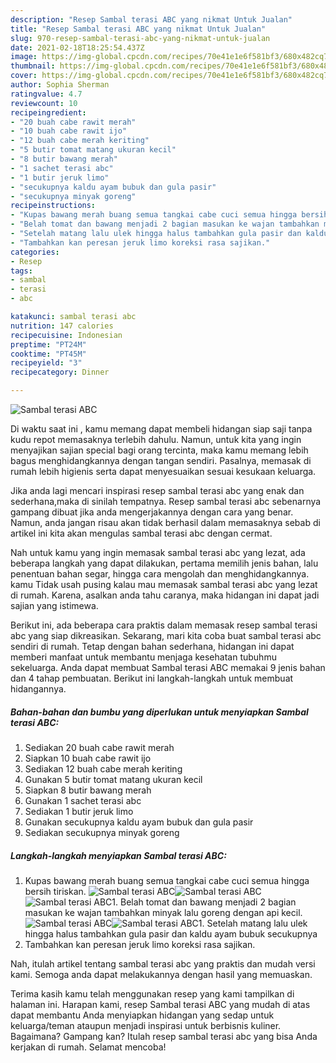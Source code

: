 ```yaml
---
description: "Resep Sambal terasi ABC yang nikmat Untuk Jualan"
title: "Resep Sambal terasi ABC yang nikmat Untuk Jualan"
slug: 970-resep-sambal-terasi-abc-yang-nikmat-untuk-jualan
date: 2021-02-18T18:25:54.437Z
image: https://img-global.cpcdn.com/recipes/70e41e1e6f581bf3/680x482cq70/sambal-terasi-abc-foto-resep-utama.jpg
thumbnail: https://img-global.cpcdn.com/recipes/70e41e1e6f581bf3/680x482cq70/sambal-terasi-abc-foto-resep-utama.jpg
cover: https://img-global.cpcdn.com/recipes/70e41e1e6f581bf3/680x482cq70/sambal-terasi-abc-foto-resep-utama.jpg
author: Sophia Sherman
ratingvalue: 4.7
reviewcount: 10
recipeingredient:
- "20 buah cabe rawit merah"
- "10 buah cabe rawit ijo"
- "12 buah cabe merah keriting"
- "5 butir tomat matang ukuran kecil"
- "8 butir bawang merah"
- "1 sachet terasi abc"
- "1 butir jeruk limo"
- "secukupnya kaldu ayam bubuk dan gula pasir"
- "secukupnya minyak goreng"
recipeinstructions:
- "Kupas bawang merah buang semua tangkai cabe cuci semua hingga bersih tiriskan."
- "Belah tomat dan bawang menjadi 2 bagian masukan ke wajan tambahkan minyak lalu goreng dengan api kecil."
- "Setelah matang lalu ulek hingga halus tambahkan gula pasir dan kaldu ayam bubuk secukupnya"
- "Tambahkan kan peresan jeruk limo koreksi rasa sajikan."
categories:
- Resep
tags:
- sambal
- terasi
- abc

katakunci: sambal terasi abc 
nutrition: 147 calories
recipecuisine: Indonesian
preptime: "PT24M"
cooktime: "PT45M"
recipeyield: "3"
recipecategory: Dinner

---
```



![Sambal terasi ABC](https://img-global.cpcdn.com/recipes/70e41e1e6f581bf3/680x482cq70/sambal-terasi-abc-foto-resep-utama.jpg)

Di waktu  saat ini , kamu memang dapat membeli hidangan siap saji tanpa kudu repot memasaknya terlebih dahulu. Namun, untuk kita yang ingin menyajikan sajian special bagi orang tercinta, maka kamu memang lebih bagus menghidangkannya dengan tangan sendiri. Pasalnya, memasak di rumah lebih higienis serta dapat menyesuaikan sesuai kesukaan keluarga.

Jika anda lagi mencari inspirasi resep sambal terasi abc yang enak dan sederhana,maka di sinilah tempatnya. Resep sambal terasi abc  sebenarnya gampang dibuat jika anda mengerjakannya dengan cara yang benar. Namun, anda jangan risau akan tidak berhasil dalam memasaknya 
sebab di artikel ini kita akan mengulas sambal terasi abc dengan cermat.  



Nah untuk kamu yang ingin memasak sambal terasi abc yang lezat, ada beberapa langkah yang dapat dilakukan, pertama memilih jenis bahan, lalu penentuan bahan segar, hingga cara mengolah dan menghidangkannya. kamu Tidak usah pusing kalau mau memasak sambal terasi abc yang lezat di rumah. Karena, asalkan anda  tahu caranya, maka hidangan ini dapat jadi sajian yang istimewa.

Berikut ini, ada beberapa cara praktis  dalam memasak resep sambal terasi abc yang siap dikreasikan. Sekarang, mari kita coba buat sambal terasi abc sendiri di rumah. Tetap dengan bahan sederhana, hidangan ini dapat memberi manfaat untuk membantu menjaga kesehatan tubuhmu sekeluarga. Anda dapat membuat Sambal terasi ABC memakai 9 jenis bahan dan 4 tahap pembuatan. Berikut ini langkah-langkah untuk membuat hidangannya.

<!--inarticleads1-->

##### Bahan-bahan dan bumbu yang diperlukan untuk menyiapkan Sambal terasi ABC:

1. Sediakan 20 buah cabe rawit merah
1. Siapkan 10 buah cabe rawit ijo
1. Sediakan 12 buah cabe merah keriting
1. Gunakan 5 butir tomat matang ukuran kecil
1. Siapkan 8 butir bawang merah
1. Gunakan 1 sachet terasi abc
1. Sediakan 1 butir jeruk limo
1. Gunakan secukupnya kaldu ayam bubuk dan gula pasir
1. Sediakan secukupnya minyak goreng




<!--inarticleads2-->

##### Langkah-langkah menyiapkan Sambal terasi ABC:

1. Kupas bawang merah buang semua tangkai cabe cuci semua hingga bersih tiriskan.
<img src="https://img-global.cpcdn.com/steps/fc68be8711d72fef/160x128cq70/sambal-terasi-abc-langkah-memasak-1-foto.jpg" alt="Sambal terasi ABC"><img src="https://img-global.cpcdn.com/steps/46113ee4913767e6/160x128cq70/sambal-terasi-abc-langkah-memasak-1-foto.jpg" alt="Sambal terasi ABC"><img src="https://img-global.cpcdn.com/steps/5db056c53fa84d4b/160x128cq70/sambal-terasi-abc-langkah-memasak-1-foto.jpg" alt="Sambal terasi ABC">1. Belah tomat dan bawang menjadi 2 bagian masukan ke wajan tambahkan minyak lalu goreng dengan api kecil.
<img src="https://img-global.cpcdn.com/steps/6af04f669aa8ecfe/160x128cq70/sambal-terasi-abc-langkah-memasak-2-foto.jpg" alt="Sambal terasi ABC"><img src="https://img-global.cpcdn.com/steps/1efd5ef1f5f20f05/160x128cq70/sambal-terasi-abc-langkah-memasak-2-foto.jpg" alt="Sambal terasi ABC">1. Setelah matang lalu ulek hingga halus tambahkan gula pasir dan kaldu ayam bubuk secukupnya
1. Tambahkan kan peresan jeruk limo koreksi rasa sajikan.




Nah, itulah artikel tentang  sambal terasi abc  yang praktis dan mudah versi kami. Semoga anda dapat melakukannya dengan hasil yang memuaskan. 

Terima kasih kamu telah menggunakan resep yang kami tampilkan di halaman ini. Harapan kami, resep  Sambal terasi ABC yang mudah di atas dapat membantu Anda menyiapkan hidangan yang sedap untuk keluarga/teman ataupun menjadi inspirasi untuk berbisnis kuliner. Bagaimana? Gampang kan? Itulah resep sambal terasi abc yang bisa Anda kerjakan di rumah. Selamat mencoba!

